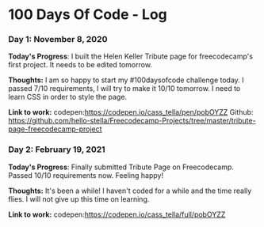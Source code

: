 # 100 Days Of Code - Log

### Day 1: November 8, 2020

**Today's Progress**: I built the Helen Keller Tribute page for freecodecamp's first project. It needs to be edited tomorrow.

**Thoughts:** I am so happy to start my #100daysofcode challenge today. I passed 7/10 requirements, I will try to make it 10/10 tomorrow. I need to learn CSS in order to style the page.

**Link to work:** codepen:https://codepen.io/cass_tella/pen/pobOYZZ
Github: https://github.com/hello-stella/Freecodecamp-Projects/tree/master/tribute-page-freecodecamp-project

### Day 2: February 19, 2021

**Today's Progress**: Finally submitted Tribute Page on Freecodecamp. Passed 10/10 requirements now. Feeling happy!

**Thoughts:** It's been a while! I haven't coded for a while and the time really flies. I will not give up this time on learning.

**Link to work:** codepen:https://codepen.io/cass_tella/full/pobOYZZ

